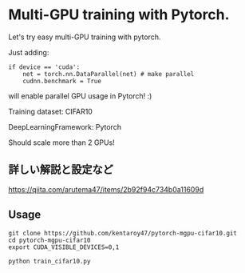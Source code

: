 # Multi-GPU training with Pytorch.

Let's try easy multi-GPU training with pytorch.

Just adding:

```
if device == 'cuda':
    net = torch.nn.DataParallel(net) # make parallel
    cudnn.benchmark = True
```
will enable parallel GPU usage in Pytorch! :)

Training dataset: CIFAR10

DeepLearningFramework: Pytorch

Should scale more than 2 GPUs!

## 詳しい解説と設定など
https://qiita.com/arutema47/items/2b92f94c734b0a11609d

## Usage

```
git clone https://github.com/kentaroy47/pytorch-mgpu-cifar10.git
cd pytorch-mgpu-cifar10
export CUDA_VISIBLE_DEVICES=0,1

python train_cifar10.py
```
